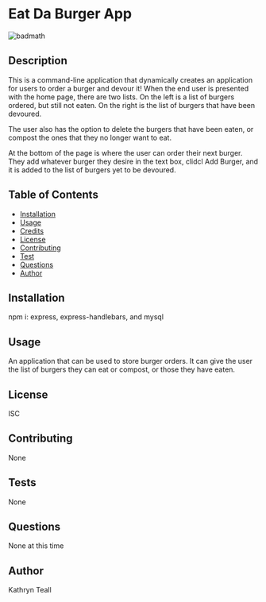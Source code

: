 # Eat Da Burger App

![badmath](https://img.shields.io/github/languages/top/nielsenjared/badmath)

## Description
  This is a command-line application that dynamically creates an application for users to order a burger and devour it! When the end user is presented with the home page, there are two lists. On the left is a list of burgers ordered, but still not eaten. On the right is the list of burgers that have been devoured.  

  The user also has the option to delete the burgers that have been eaten, or compost the ones that they no longer want to eat. 

  At the bottom of the page is where the user can order their next burger. They add whatever burger they desire in the text box, clidcl Add Burger, and it is added to the list of burgers yet to be devoured. 
    
## Table of Contents
  * [Installation](#installation)
  * [Usage](#usage)
  * [Credits](#credits)
  * [License](#license)
  * [Contributing](#contributing)
  * [Test](#tests)
  * [Questions](#questions)
  * [Author](#author)

## Installation
  npm i: express, express-handlebars, and mysql

## Usage
  An application that can be used to store burger orders. It can give the user the list of burgers they can eat or compost, or those they have eaten.  

## License
  ISC

## Contributing
  None

## Tests
  None

## Questions
  None at this time  

## Author
  Kathryn Teall

